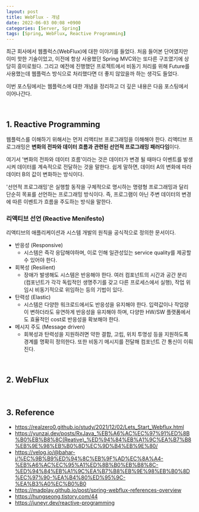 ```yaml
---
layout: post
title: WebFlux - 개념
date: 2022-06-03 00:08 +0900
categories: [Server, Spring]
tags: [Spring, WebFlux, Reactive Programming]
---
```




최근 회사에서 웹플럭스(WebFlux)에 대한 이야기를 들었다. 처음 들어본 단어였지만 이미 핫한 기술이었고, 이전에 항상 사용했던 Spring MVC와는 또다른 구조였기에 상당히 흥미로웠다. 그리고 예전에 진행했던 프로젝트에서 비동기 처리를 위해 Future를 사용했는데 웹플럭스 방식으로 처리했다면 더 좋지 않았을까 하는 생각도 들었다. 

이번 포스팅에서는 웹플럭스에 대한 개념을 정리하고 더 깊은 내용은 다음 포스팅에서 이어나간다.

<br>

## 1. Reactive Programming

웹플럭스를 이해하기 위해서는 먼저 리액티브 프로그래밍을 이해해야 한다. 리액티브 프로그래밍은 **변화의 전파와 데이터 흐름과 관련된 선언적 프로그래밍 패러다임**이다. 

여기서 '변화의 전파와 데이터 흐름'이라는 것은 데이터가 변경 될 때마다 이벤트를 발생시켜 데이터를 계속적으로 전달하는 것을 말한다. 쉽게 말하면, 데이터 A의 변화에 따라 데이터 B의 값이 변화하는 방식이다.

'선언적 프로그래밍'은 실행할 동작을 구체적으로 명시하는 명령형 프로그래밍과 달리 단순히 목표를 선언하는 프로그래밍 방식이다. 즉, 프로그램이 아닌 주변 데이터의 변경에 따른 이벤트가 흐름을 주도하는 방식을 말한다.

### 리액티브 선언 (Reactive Menifesto)

리액티브의 애플리케이션과 시스템 개발의 원칙을 공식적으로 정의한 문서이다.

- 반응성 (Responsive)
  - 시스템은 즉각 응답해야하며, 이로 인해 일관성있는 service quality를 제공할 수 있어야 한다.
- 회복성 (Resilient)
  - 장애가 발생해도 시스템은 반응해야 한다. 여러 컴포넌트의 시간과 공간 분리(컴포넌트가 각각 독립적인 생명주기를 갖고 다른 프로세스에서 실행), 작업 위임시 비동기적으로 위임하는 등의 기법이 있다.
- 탄력성 (Elastic)
  - 시스템은 다양한 워크로드에서도 반응성을 유지해야 한다. 입력값이나 작업량이 변하더라도 유연하게 반응성을 유지해야 하며, 다양한 HW/SW 플랫폼에서도 효율적인 cost로 반응성을 확보해야 한다.
- 메시지 주도 (Message driven)
  - 회복성과 탄력성을 지원하려면 약한 결합, 고립, 위치 투명성 등을 지원하도록 경계를 명확히 정의한다. 또한 비동기 메시지를 전달해 컴포넌트 간 통신이 이뤄진다. 



<br>

## 2. WebFlux





<br>

## 3. Reference

- https://realzero0.github.io/study/2021/12/02/Lets_Start_Webflux.html
- https://yunzai.dev/posts/RxJava_%EB%A6%AC%EC%97%91%ED%8B%B0%EB%B8%8C(Reative)_%ED%94%84%EB%A1%9C%EA%B7%B8%EB%9E%98%EB%B0%8D%EC%9D%B4%EB%9E%80/
- https://velog.io/@bahar-j/%EC%9B%B9%ED%94%8C%EB%9F%AD%EC%8A%A4-%EB%A6%AC%EC%95%A1%ED%8B%B0%EB%B8%8C-%ED%94%84%EB%A1%9C%EA%B7%B8%EB%9E%98%EB%B0%8D%EC%97%90-%EA%B4%80%ED%95%9C-%EA%B3%A0%EC%B0%B0
- https://madplay.github.io/post/spring-webflux-references-overview
- https://hungseong.tistory.com/44
- https://juneyr.dev/reactive-programming
